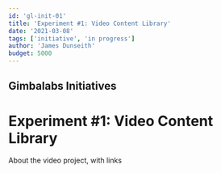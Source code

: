 ```yaml
---
id: 'gl-init-01'
title: 'Experiment #1: Video Content Library'
date: '2021-03-08'
tags: ['initiative', 'in progress']
author: 'James Dunseith'
budget: 5000
---      
```


## Gimbalabs Initiatives
# Experiment #1: Video Content Library

About the video project, with links
